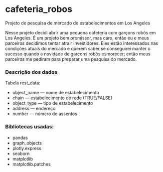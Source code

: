 # cafeteria_robos
Projeto de pesquisa de mercado de estabelecimentos em Los Angeles

Nesse projeto decidi abrir uma pequena cafeteria com garçons robôs em Los Angeles. É um projeto bem promissor, mas caro, então eu e meus parceiros decidimos tentar atrair investidores. Eles estão interessados nas condições
atuais do mercado e querem saber se conseguirei manter o sucesso quando a novidade de garçons robôs esmorecer; então meus parceiros me pediram para preparar uma pesquisa do mercado.

### Descrição dos dados

Tabela rest_data:
- object_name — nome de estabelecimento
- chain — estabelecimento de rede (TRUE/FALSE)
- object_type — tipo de estabelecimento
- address — endereço
- number — número de assentos

### Bibliotecas usadas:
- pandas
- graph_objects
- plotly.express
- seaborn
- matplotlib
- matplotlib.patches
